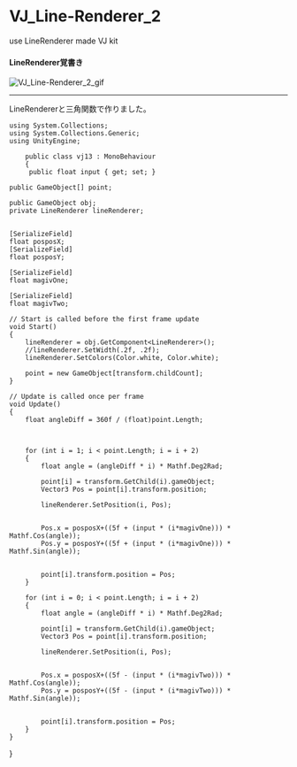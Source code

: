# VJ_Line-Renderer_2
use LineRenderer made VJ kit 

#### LineRenderer覚書き
![VJ_Line-Renderer_2_gif](https://user-images.githubusercontent.com/43961147/62940743-308f5f00-be0f-11e9-95e9-4ead1d11df7d.gif)
*** 

LineRendererと三角関数で作りました。


    using System.Collections;
    using System.Collections.Generic;
    using UnityEngine;

        public class vj13 : MonoBehaviour
        {
         public float input { get; set; }

    public GameObject[] point;

    public GameObject obj;
    private LineRenderer lineRenderer;


    [SerializeField]
    float posposX;
    [SerializeField]
    float posposY;

    [SerializeField]
    float magivOne;

    [SerializeField]
    float magivTwo;

    // Start is called before the first frame update
    void Start()
    {
        lineRenderer = obj.GetComponent<LineRenderer>();
        //lineRenderer.SetWidth(.2f, .2f);
        lineRenderer.SetColors(Color.white, Color.white);

        point = new GameObject[transform.childCount];
    }

    // Update is called once per frame
    void Update()
    {
        float angleDiff = 360f / (float)point.Length;



        for (int i = 1; i < point.Length; i = i + 2)
        {
            float angle = (angleDiff * i) * Mathf.Deg2Rad;

            point[i] = transform.GetChild(i).gameObject;
            Vector3 Pos = point[i].transform.position;

            lineRenderer.SetPosition(i, Pos);


            Pos.x = posposX+((5f + (input * (i*magivOne))) * Mathf.Cos(angle));
            Pos.y = posposY+((5f + (input * (i*magivOne))) * Mathf.Sin(angle));


            point[i].transform.position = Pos;
        }

        for (int i = 0; i < point.Length; i = i + 2)
        {
            float angle = (angleDiff * i) * Mathf.Deg2Rad;

            point[i] = transform.GetChild(i).gameObject;
            Vector3 Pos = point[i].transform.position;

            lineRenderer.SetPosition(i, Pos);


            Pos.x = posposX+((5f - (input * (i*magivTwo))) * Mathf.Cos(angle));
            Pos.y = posposY+((5f - (input * (i*magivTwo))) * Mathf.Sin(angle));


            point[i].transform.position = Pos;
        }
    }
   }
